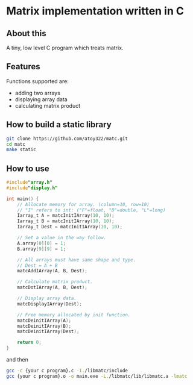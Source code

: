# Matrix implementation written in C

## About this
A tiny, low level C program which treats matrix.

## Features
Functions supported are:
- adding two arrays
- displaying array data
- calculating matrix product

## How to build a static library
```bash
git clone https://github.com/atoy322/matc.git
cd matc
make static
```

## How to use
```C:main.c
#include"array.h"
#include"display.h"

int main() {
    // Allocate memory for array. (column=10, row=10)
    // "I" refers to int: ("F"=float, "D"=double, "L"=long)
    Iarray_t A = matcInitIArray(10, 10);
    Iarray_t B = matcInitIArray(10, 10);
    Iarray_t Dest = matcInitIArray(10, 10);

    // Set a value in the way follow.
    A.array[0][0] = 1;
    B.array[9][9] = 1;

    // All arrays must have same shape and type.
    // Dest = A + B
    matcAddIArray(A, B, Dest);

    // Calculate matrix product.
    matcDotIArray(A, B, Dest);

    // Display array data.
    matcDisplayIArray(Dest);

    // Free memory allocated by init function.
    matcDeinitIArray(A);
    matcDeinitIArray(B);
    matcDeinitIArray(Dest);

    return 0;
}
```

and then
```bash
gcc -c {your c program}.c -I./libmatc/include
gcc {your c program}.o -o main.exe -L./libmatc/lib/libmatc.a -lmatc 
```
